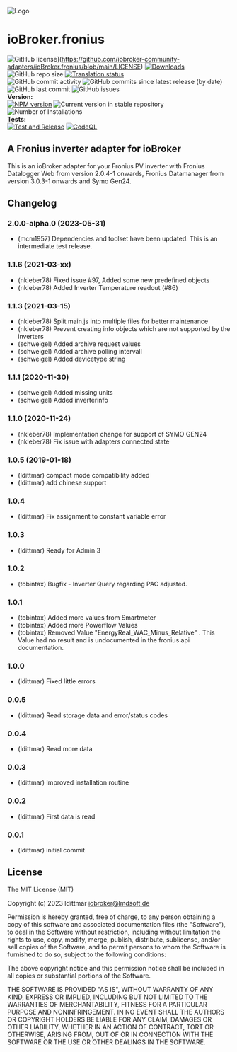 ![Logo](admin/fronius.png)

# ioBroker.fronius

![GitHub license](https://img.shields.io/github/license/iobroker-community-adapters/ioBroker.fronius)](https://github.com/iobroker-community-adapters/ioBroker.fronius/blob/main/LICENSE)
[![Downloads](https://img.shields.io/npm/dm/iobroker.fronius.svg)](https://www.npmjs.com/package/iobroker.fronius)
![GitHub repo size](https://img.shields.io/github/repo-size/iobroker-community-adapters/ioBroker.fronius)
[![Translation status](https://weblate.iobroker.net/widgets/adapters/-/fronius/svg-badge.svg)](https://weblate.iobroker.net/engage/adapters/?utm_source=widget)</br>
![GitHub commit activity](https://img.shields.io/github/commit-activity/m/iobroker-community-adapters/ioBroker.fronius)
![GitHub commits since latest release (by date)](https://img.shields.io/github/commits-since/iobroker-community-adapters/ioBroker.fronius/latest)
![GitHub last commit](https://img.shields.io/github/last-commit/iobroker-community-adapters/ioBroker.fronius)
![GitHub issues](https://img.shields.io/github/issues/iobroker-community-adapters/ioBroker.fronius)
</br>
**Version:** </br>
[![NPM version](http://img.shields.io/npm/v/iobroker.fronius.svg)](https://www.npmjs.com/package/iobroker.fronius)
![Current version in stable repository](https://iobroker.live/badges/fronius-stable.svg)
![Number of Installations](https://iobroker.live/badges/fronius-installed.svg)
</br>
**Tests:** </br>
[![Test and Release](https://github.com/iobroker-community-adapters/ioBroker.fronius/actions/workflows/test-and-release.yml/badge.svg)](https://github.com/iobroker-community-adapters/ioBroker.fronius/actions/workflows/test-and-release.yml)
[![CodeQL](https://github.com/iobroker-community-adapters/ioBroker.fronius/actions/workflows/codeql.yml/badge.svg)](https://github.com/iobroker-community-adapters/ioBroker.fronius/actions/workflows/codeql.yml)

<!--
## Sentry
**This adapter uses Sentry libraries to automatically report exceptions and code errors to the developers.**
For more details and for information how to disable the error reporting see [Sentry-Plugin Documentation](https://github.com/ioBroker/plugin-sentry#plugin-sentry)! Sentry reporting is used starting with js-controller 3.0.
-->

## A Fronius inverter adapter for ioBroker

This is an ioBroker adapter for your Fronius PV inverter with Fronius Datalogger Web from version 2.0.4-1 onwards, Fronius Datamanager from version 3.0.3-1 onwards and Symo Gen24.

## Changelog

<!--
    Placeholder for the next version (at the beginning of the line):
    ### **WORK IN PROGRESS**
-->
### 2.0.0-alpha.0 (2023-05-31)

- (mcm1957) Dependencies and toolset have been updated. This is an intermediate test release.

### 1.1.6 (2021-03-xx)

- (nkleber78) Fixed issue #97, Added some new predefined objects
- (nkleber78) Added Inverter Temperature readout (#86)

### 1.1.3 (2021-03-15)

- (nkleber78) Split main.js into multiple files for better maintenance
- (nkleber78) Prevent creating info objects which are not supported by the inverters
- (schweigel) Added archive request values
- (schweigel) Added archive polling intervall
- (schweigel) Added devicetype string

### 1.1.1 (2020-11-30)

- (schweigel) Added missing units
- (schweigel) Added inverterinfo

### 1.1.0 (2020-11-24)

- (nkleber78) Implementation change for support of SYMO GEN24
- (nkleber78) Fix issue with adapters connected state

### 1.0.5 (2019-01-18)

- (ldittmar) compact mode compatibility added
- (ldittmar) add chinese support

### 1.0.4

- (ldittmar) Fix assignment to constant variable error

### 1.0.3

- (ldittmar) Ready for Admin 3

### 1.0.2

- (tobintax) Bugfix - Inverter Query regarding PAC adjusted.

### 1.0.1

- (tobintax) Added more values from Smartmeter
- (tobintax) Added more Powerflow Values
- (tobintax) Removed Value "EnergyReal_WAC_Minus_Relative" . This Value had no result and is undocumented in the fronius api documentation.

### 1.0.0

- (ldittmar) Fixed little errors

### 0.0.5

- (ldittmar) Read storage data and error/status codes

### 0.0.4

- (ldittmar) Read more data

### 0.0.3

- (ldittmar) Improved installation routine

### 0.0.2

- (ldittmar) First data is read

### 0.0.1

- (ldittmar) initial commit

## License

The MIT License (MIT)

Copyright (c) 2023 ldittmar <iobroker@lmdsoft.de>

Permission is hereby granted, free of charge, to any person obtaining a copy
of this software and associated documentation files (the "Software"), to deal
in the Software without restriction, including without limitation the rights
to use, copy, modify, merge, publish, distribute, sublicense, and/or sell
copies of the Software, and to permit persons to whom the Software is
furnished to do so, subject to the following conditions:

The above copyright notice and this permission notice shall be included in
all copies or substantial portions of the Software.

THE SOFTWARE IS PROVIDED "AS IS", WITHOUT WARRANTY OF ANY KIND, EXPRESS OR
IMPLIED, INCLUDING BUT NOT LIMITED TO THE WARRANTIES OF MERCHANTABILITY,
FITNESS FOR A PARTICULAR PURPOSE AND NONINFRINGEMENT. IN NO EVENT SHALL THE
AUTHORS OR COPYRIGHT HOLDERS BE LIABLE FOR ANY CLAIM, DAMAGES OR OTHER
LIABILITY, WHETHER IN AN ACTION OF CONTRACT, TORT OR OTHERWISE, ARISING FROM,
OUT OF OR IN CONNECTION WITH THE SOFTWARE OR THE USE OR OTHER DEALINGS IN
THE SOFTWARE.
